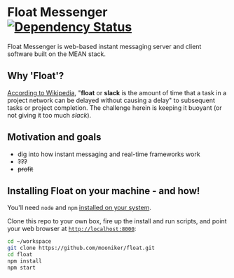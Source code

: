 # Float Messenger [![Dependency Status](https://david-dm.org/mooniker/float.svg)](https://david-dm.org/mooniker/float)

Float Messenger is web-based instant messaging server and client software built on the MEAN stack.

## Why 'Float'?

[According to Wikipedia](https://en.wikipedia.org/wiki/Float_(project_management)), "**float** or **slack** is the amount of time that a task in a project network can be delayed without causing a delay" to subsequent tasks or project completion. The challenge herein is keeping it buoyant (or not giving it too much _slack_).

## Motivation and goals

- dig into how instant messaging and real-time frameworks work
- ~~???~~
- ~~profit~~

## Installing Float on your machine - and how!

You'll need `node` and `npm` [installed on your system](https://nodejs.org/en/download/package-manager/).

Clone this repo to your own box, fire up the install and run scripts, and point your web browser at [`http://localhost:8000`](http://localhost:8000):

```bash
cd ~/workspace
git clone https://github.com/mooniker/float.git
cd float
npm install
npm start
```
